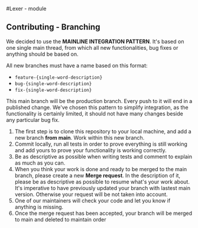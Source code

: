#Lexer - module

## Contributing - Branching
We decided to use the **MAINLINE INTEGRATION PATTERN**. 
It's based on one single main thread, from which all new functionalities, bug 
fixes or anything should be based on.

All new branches must have a name based on this format: 
 
 - `feature-{single-word-description}`
 - `bug-{single-word-description}`
 - `fix-{single-word-description}`
 
This main branch will be the production branch. Every push to it will end in a published change.
We've chosen this pattern to simplify integration, as the functionality is certainly limited, it
should not have many changes beside any particular bug fix.

1. The first step is to clone this repository to your local machine, and add a new branch **from main**. 
 Work within this new branch.
2. Commit locally, run all tests in order to prove everything is still working and add yours to prove
 your functionality is working correctly.
3. Be as descriptive as possible when writing tests and comment to explain as much as you can.
4. When you think your work is done and ready to be merged to the main branch, please create a new 
**Merge request**. In the description of it, please be as descriptive as possible to resume what's 
your work about. It's imperative to have previously updated your branch with lastest main version. Otherwise 
your request will be not taken into account.
5. One of our maintainers will check your code and let you know if anything is missing.
6. Once the merge request has been accepted, your branch will be merged to main and deleted to maintain order
